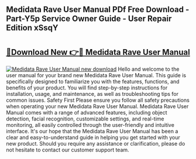 ## Medidata Rave User Manual PDf Free Download - Part-Y5p Service Owner Guide - User Repair Edition xSsqY

# <h2><a href="http://cf15225.oget.top/?id=Medidata+Rave+User+Manual">🔗Download New 👉🔴 Medidata Rave User Manual</a></h2>

[![Medidata Rave User Manual new download](https://i.imgur.com/5g1atiW.png)](http://cf15225.oget.top/?id=Medidata+Rave+User+Manual)
Hello and welcome to the user manual for your brand new Medidata Rave User Manual. This guide is specifically designed to familiarize you with the features, functions, and benefits of your product. You will find step-by-step instructions for installation, usage, and maintenance, as well as troubleshooting tips for common issues. Safety First Please ensure you follow all safety precautions when operating your new Medidata Rave User Manual. Medidata Rave User Manual comes with a range of advanced features, including object detection, facial recognition, customizable settings, and real-time monitoring, all easily controlled through the user-friendly and intuitive interface. It's our hope that the Medidata Rave User Manual has been a clear and easy-to-understand guide in helping you get started with your new product. Should you require any assistance or clarification, please do not hesitate to contact our customer support team.
